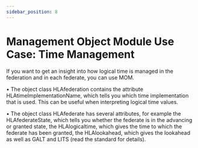 ```yaml
---
sidebar_position: 8
---
```


# Management Object Module Use Case: Time Management

If you want to get an insight into how logical time is managed in the federation and in each federate, you can use MOM.

•	The object class HLAfederation contains the attribute HLAtimeImplementationName, which tells you which time implementation that is used. This can be useful when interpreting logical time values.

•	The object class HLAfederate has several attributes, for example the HLAfederateState, which tells you whether the federate is in the advancing or granted state, the HLAlogicaltime, which gives the time to which the federate has been granted, the HLAlookahead, which gives the lookahead as well as GALT and LITS (read the standard for details).

